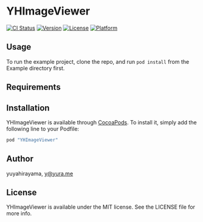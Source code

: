 # YHImageViewer

[![CI Status](http://img.shields.io/travis/yuyahirayama/YHImageViewer.svg?style=flat)](https://travis-ci.org/yuyahirayama/YHImageViewer)
[![Version](https://img.shields.io/cocoapods/v/YHImageViewer.svg?style=flat)](http://cocoapods.org/pods/YHImageViewer)
[![License](https://img.shields.io/cocoapods/l/YHImageViewer.svg?style=flat)](http://cocoapods.org/pods/YHImageViewer)
[![Platform](https://img.shields.io/cocoapods/p/YHImageViewer.svg?style=flat)](http://cocoapods.org/pods/YHImageViewer)

## Usage

To run the example project, clone the repo, and run `pod install` from the Example directory first.

## Requirements

## Installation

YHImageViewer is available through [CocoaPods](http://cocoapods.org). To install
it, simply add the following line to your Podfile:

```ruby
pod "YHImageViewer"
```

## Author

yuyahirayama, y@yura.me

## License

YHImageViewer is available under the MIT license. See the LICENSE file for more info.
